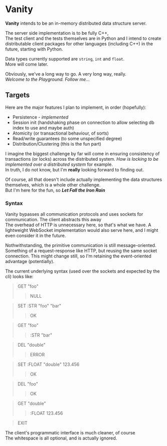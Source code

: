 # Vanity

**Vanity** intends to be an in-memory distributed data structure server.

The server side implementation is to be fully C++,  
The test client and the tests themselves are in Python and I intend to create distributable client packages for other languages (including C++) in the future, starting with Python.


Data types currently supported are ```string```, ```int``` and  ```float```.  
More will come later.

Obviously, we've a long way to go. A very long way, really.  
*Welcome to the Playground. Follow me...*


## Targets
Here are the major features I plan to implement, in order (hopefully):

- Persistence *- implemented* 
- Session init (handshaking phase on connection to allow selecting db index to use and maybe auth)
- Atomicity (or transactional behaviour, of sorts)
- Read/write guarantees (to some unspecified degree)
- Distribution/Clustering (this is the fun part)

I imagine the biggest challenge by far will come in ensuring consistency of transactions (or locks) across the distributed system. *How is locking to be implemented over a distributed system* for example.  
In truth, I do not know, but I'm **really** looking forward to finding out.


Of course, all that doesn't include actually implementing the data structures themselves, which is a whole other challenge.  
But I'm here for the fun, so ***Let Fall the Iron Rain***


### Syntax
Vanity bypasses all communication protocols and uses sockets for communication. The client abstracts this away  
The overhead of HTTP is unnecessary here, so that's what we have. 
A lightweight WebSocket implementation would also serve here, and I might even consider it in the future. 

Nothwithstanding, the primitive communication is still message-oriented. Something of a request-response like HTTP, but reusing the same socket connection. This might change still, so I'm retaining the event-oriented advantage (potentially).  


The current underlying syntax (used over the sockets and expected by the cli) looks like:  
> GET "foo"  
>> NULL

> SET :STR "foo" "bar"
>> OK

>GET "foo"
>> :STR "bar"

> DEL "double"
>> ERROR

> SET :FLOAT "double" 123.456
>> OK

> DEL "foo"
>> OK

> GET "double"
>> :FLOAT 123.456

> EXIT

The client's programmatic interface is much cleaner, of course  
The whitespace is all optional, and is actually ignored.  
